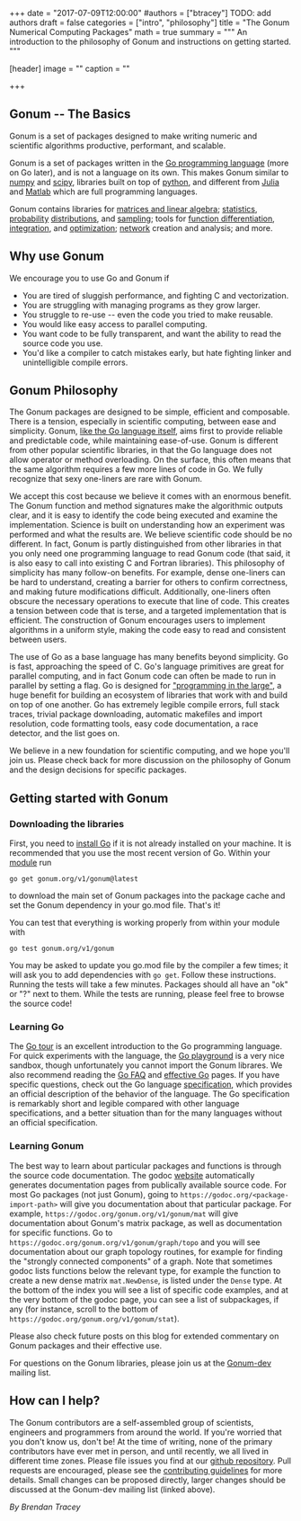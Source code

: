 +++
date = "2017-07-09T12:00:00"
#authors = ["btracey"] TODO: add authors
draft = false
categories = ["intro", "philosophy"]
title = "The Gonum Numerical Computing Packages"
math = true
summary = """
An introduction to the philosophy of Gonum and instructions on getting started.
"""

[header]
image = ""
caption = ""

+++

## Gonum -- The Basics

Gonum is a set of packages designed to make writing numeric and scientific
algorithms productive, performant, and scalable.

Gonum is a set of packages written in the 
[Go programming language](https://www.golang.org) (more on Go later), and is
not a language on its own.
This makes Gonum similar to [numpy](https://www.numpy.org) and
[scipy](https://www.scipy.org), libraries built on top of
[python](https://www.python.org), and different from
[Julia](https://julialang.org/) and [Matlab](https://www.mathworks.com/)
which are full programming languages.

Gonum contains libraries for [matrices and linear algebra](https://godoc.org/gonum.org/v1/gonum/mat);
[statistics](https://godoc.org/gonum.org/v1/gonum/stat), 
[probability](https://godoc.org/gonum.org/v1/gonum/stat/distuv) 
[distributions](https://godoc.org/gonum.org/v1/gonum/stat/distmv), 
and [sampling](https://godoc.org/gonum.org/v1/gonum/stat/sampleuv); tools for
[function differentiation](https://godoc.org/gonum.org/v1/gonum/diff/fd), 
[integration](https://godoc.org/gonum.org/v1/gonum/integrate/quad),
and [optimization](https://godoc.org/gonum.org/v1/gonum/optimize);
[network](https://godoc.org/gonum.org/v1/gonum/graph) creation and analysis; and more.

## Why use Gonum

We encourage you to use Go and Gonum if

* You are tired of sluggish performance, and fighting C and vectorization.
* You are struggling with managing programs as they grow larger.
* You struggle to re-use -- even the code you tried to make reusable.
* You would like easy access to parallel computing.
* You want code to be fully transparent, and want the ability to read the source code you use.
* You'd like a compiler to catch mistakes early, but hate fighting linker and unintelligible compile errors.

## Gonum Philosophy
The Gonum packages are designed to be simple, efficient and composable.
There is a tension, especially in scientific computing, between ease and simplicity.
Gonum, [like the Go language itself](https://commandcenter.blogspot.com/2012/06/less-is-exponentially-more.html),
aims first to provide reliable and predictable code, while maintaining
ease-of-use.
Gonum is different from other popular scientific libraries, in that the Go language
does not allow operator or method overloading.
On the surface, this often means that the same algorithm requires a few more
lines of code in Go.
We fully recognize that sexy one-liners are rare with Gonum.

We accept this cost because we believe it comes with an enormous benefit.
The Gonum function and method signatures make the algorithmic outputs clear,
and it is easy to identify the code being executed and examine the implementation.
Science is built on understanding how an experiment was performed and
what the results are.
We believe scientific code should be no different.
In fact, Gonum is partly distinguished from other libraries in that you only need
one programming language to read Gonum code (that said, it is also easy to call
into existing C and Fortran libraries).
This philosophy of simplicity has many follow-on benefits.
For example, dense one-liners can be hard to understand, creating a barrier for 
others to confirm correctness, and making future modifications difficult.
Additionally, one-liners often obscure the necessary operations to execute that
line of code.
This creates a tension between code that is terse, and a targeted implementation
that is efficient.
The construction of Gonum encourages users to implement algorithms in a uniform
style, making the code easy to read and consistent between users.

The use of Go as a base language has many benefits beyond simplicity.
Go is fast, approaching the speed of C.
Go's language primitives are great for parallel computing, and in fact Gonum
code can often be made to run in parallel by setting a flag.
Go is designed for ["programming in the large"](https://talks.golang.org/2012/splash.article),
a huge benefit for building an ecosystem of libraries that work with and build
on top of one another.
Go has extremely legible compile errors, full stack traces, trivial package downloading,
automatic makefiles and import resolution, code formatting tools, easy code documentation,
a race detector, and the list goes on.

We believe in a new foundation for scientific computing, and we hope you'll join us.
Please check back for more discussion on the philosophy of Gonum and the design
decisions for specific packages.

## Getting started with Gonum
### Downloading the libraries
First, you need to [install Go](https://golang.org/doc/install) if it is not
already installed on your machine.
It is recommended that you use the most recent version of Go.
Within your [module](https://golang.org/ref/mod) run
```
go get gonum.org/v1/gonum@latest
```
to download the main set of Gonum packages into the package cache and set the Gonum dependency in your go.mod file.
That's it!

You can test that everything is working properly from within your module with 
```
go test gonum.org/v1/gonum
```
You may be asked to update you go.mod file by the compiler a few times; it will ask you to add dependencies with `go get`.
Follow these instructions.
Running the tests will take a few minutes.
Packages should all have an "ok" or "?" next to them.
While the tests are running, please feel free to browse the source code!

### Learning Go
The [Go tour](https://tour.golang.org/) is an excellent introduction
to the Go programming language.
For quick experiments with the language, the [Go playground](https://play.golang.org/)
is a very nice sandbox, though unfortunately you cannot import the Gonum librares.
We also recommend reading the [Go FAQ](https://golang.org/doc/faq) and
[effective Go](https://golang.org/doc/effective_go.html) pages.
If you have specific questions, check out the Go language
[specification](https://golang.org/ref/spec), which provides an official description
of the behavior of the language.
The Go specification is remarkably short and legible compared with other
language specifications, and a better situation than for the many languages
without an official specification.

### Learning Gonum
The best way to learn about particular packages and functions is through
the source code documentation.
The godoc [website](https://godoc.org) automatically generates documentation
pages from publically available source code.
For most Go packages (not just Gonum), going to `https://godoc.org/<package-import-path>`
will give you documentation about that particular package.
For example, `https://godoc.org/gonum.org/v1/gonum/mat` will give documentation
about Gonum's matrix package, as well as documentation for specific functions.
Go to `https://godoc.org/gonum.org/v1/gonum/graph/topo` and you will see
documentation about our graph topology routines, for example for finding the
"strongly connected components" of a graph.
Note that sometimes godoc lists functions below the relevant type, for example
the function to create a new dense matrix `mat.NewDense`, is listed under the
`Dense` type.
At the bottom of the index you will see a list of specific code examples,
and at the very bottom of the godoc page, you can see a list of subpackages,
if any (for instance, scroll to the bottom of `https://godoc.org/gonum.org/v1/gonum/stat`).

Please also check future posts on this blog for extended commentary on Gonum
packages and their effective use.

For questions on the Gonum libraries, please join us at the
[Gonum-dev](https://groups.google.com/forum/#!forum/gonum-dev) mailing list.

## How can I help?
The Gonum contributors are a self-assembled group of scientists, engineers and
programmers from around the world.
If you're worried that you don't know us, don't be!
At the time of writing, none of the primary contributors have ever met in person,
and until recently, we all lived in different time zones.
Please file issues you find at our
[github repository](https://github.com/gonum/gonum).
Pull requests are encouraged, please see the [contributing guidelines](https://github.com/gonum/gonum/blob/master/CONTRIBUTING.md)
for more details.
Small changes can be proposed directly, larger changes should be discussed at the
Gonum-dev mailing list (linked above).


*By Brendan Tracey*
